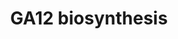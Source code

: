 ---
authors:
- Anwesha
- Eweitz
description: gibberellin A12 biosynthesis  Source:[http://plantreactome.gramene.org/
  Plant Reactome].
last-edited: 2021-05-26
organisms:
- Oryza sativa
redirect_from:
- /index.php/Pathway:WP3054
- /instance/WP3054
schema-jsonld:
- '@context': https://schema.org/
  '@id': https://wikipathways.github.io/pathways/WP3054.html
  '@type': Dataset
  creator:
    '@type': Organization
    name: WikiPathways
  description: gibberellin A12 biosynthesis  Source:[http://plantreactome.gramene.org/
    Plant Reactome].
  keywords:
  - oxidase
  - (LOC_OS06G02019.1)
  - ent-kaurenoate
  - H2O
  - O2
  - NADPH
  - ent-kaur-16-ene
  - ent-7-alpha-hydroxykaurenoate
  - ent-kaur-16-en-19-al
  - Ent-kaurene oxidase
  - Ent-kaurenoic acid
  - ent-kaur-16-en-19-ol
  - NADP+
  - GA12-aldehyde
  - H+
  - GA12
  license: CC0
  name: GA12 biosynthesis
seo: CreativeWork
title: GA12 biosynthesis
wpid: WP3054
---